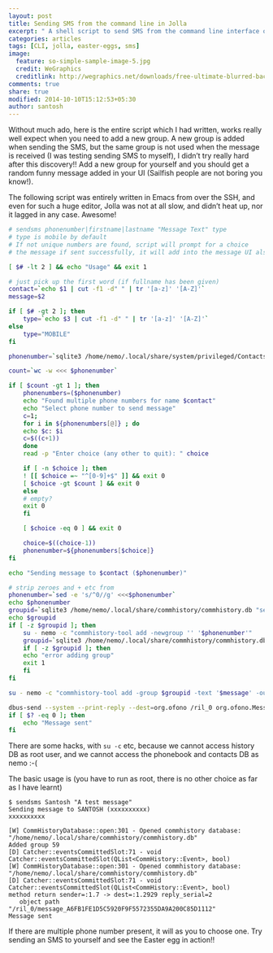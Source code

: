```yaml
---
layout: post
title: Sending SMS from the command line in Jolla
excerpt: " A shell script to send SMS from the command line interface of sailfish.. and also see the Easter egg inside sailfish"
categories: articles
tags: [CLI, jolla, easter-eggs, sms]
image:
  feature: so-simple-sample-image-5.jpg
  credit: WeGraphics
  creditlink: http://wegraphics.net/downloads/free-ultimate-blurred-background-pack/
comments: true
share: true
modified: 2014-10-10T15:12:53+05:30
author: santosh
---
```


Without much ado, here is the entire script which I had written, works really
well expect when you need to add a new group. A new group is added when sending
the SMS, but the same group is not used when the message is received (I was
testing sending SMS to myself), I didn’t try really hard after this discovery!!
Add a new group for yourself and you should get a random funny message added in
your UI (Sailfish people are not boring you know!).

The following script was entirely written in Emacs from over the SSH, and even
for such a huge editor, Jolla was not at all slow, and didn’t heat up, nor it
lagged in any case. Awesome!

```bash
# sendsms phonenumber|firstname|lastname "Message Text" type
# type is mobile by default
# If not unique numbers are found, script will prompt for a choice
# the message if sent successfully, it will add into the message UI also

[ $# -lt 2 ] && echo "Usage" && exit 1

# just pick up the first word (if fullname has been given)
contact=`echo $1 | cut -f1 -d" " | tr '[a-z]' '[A-Z]'`
message=$2

if [ $# -gt 2 ]; then
    type=`echo $3 | cut -f1 -d" " | tr '[a-z]' '[A-Z]'`
else
    type="MOBILE"
fi

phonenumber=`sqlite3 /home/nemo/.local/share/system/privileged/Contacts/qtcontacts-sqlite/contacts.db "select phoneNumber from phonenumbers where contactId in (select ContactId from contacts where upper(firstname)='$contact' or upper(lastname)='$contact') and upper(subTypes)='$type' group by phoneNumber"`

count=`wc -w <<< $phonenumber`

if [ $count -gt 1 ]; then
    phonenumbers=($phonenumber)
    echo "Found multiple phone numbers for name $contact"
    echo "Select phone number to send message"
    c=1;
    for i in ${phonenumbers[@]} ; do
    echo $c: $i
    c=$((c+1))
    done
    read -p "Enter choice (any other to quit): " choice

    if [ -n $choice ]; then
    ! [[ $choice =~ "^[0-9]+$" ]] && exit 0
    [ $choice -gt $count ] && exit 0
    else
    # empty?
    exit 0
    fi

    [ $choice -eq 0 ] && exit 0

    choice=$((choice-1))
    phonenumber=${phonenumbers[$choice]}
fi

echo "Sending message to $contact ($phonenumber)"

# strip zeroes and + etc from
phonenumber=`sed -e 's/^0//g' <<<$phonenumber`
echo $phonenumber
groupid=`sqlite3 /home/nemo/.local/share/commhistory/commhistory.db "select max(groupId) from Events where groupId in (select id from Groups where remoteUids like '%$phonenumber')"`
echo $groupid
if [ -z $groupid ]; then
    su - nemo -c "commhistory-tool add -newgroup '' '$phonenumber'"
    groupid=`sqlite3 /home/nemo/.local/share/commhistory/commhistory.db "select max(groupId) from Events where groupId in (select id from Groups where remoteUids like '%$phonenumber')"`
    if [ -z $groupid ]; then
    echo "error adding group"
    exit 1
    fi
fi

su - nemo -c "commhistory-tool add -group $groupid -text '$message' -out -sms '' '$phonenumber'"

dbus-send --system --print-reply --dest=org.ofono /ril_0 org.ofono.MessageManager.SendMessage string:"$phonenumber" string:"$message"
if [ $? -eq 0 ]; then
    echo "Message sent"
fi
```

There are some hacks, with `su -c` etc, because we cannot access history DB as
root user, and we cannot access the phonebook and contacts DB as nemo :-(

The basic usage is (you have to run as root, there is no other choice as far as
I have learnt)

```console
$ sendsms Santosh "A test message"
Sending message to SANTOSH (xxxxxxxxxx)
xxxxxxxxxx

[W] CommHistoryDatabase::open:301 - Opened commhistory database: "/home/nemo/.local/share/commhistory/commhistory.db"
Added group 59
[D] Catcher::eventsCommittedSlot:71 - void Catcher::eventsCommittedSlot(QList<CommHistory::Event>, bool)
[W] CommHistoryDatabase::open:301 - Opened commhistory database: "/home/nemo/.local/share/commhistory/commhistory.db"
[D] Catcher::eventsCommittedSlot:71 - void Catcher::eventsCommittedSlot(QList<CommHistory::Event>, bool)
method return sender=:1.7 -> dest=:1.2929 reply_serial=2
   object path "/ril_0/message_A6FB1FE1D5C5920F9F5572355DA9A200C85D1112"
Message sent
```

If there are multiple phone number present, it will as you to choose one. Try
sending an SMS to yourself and see the Easter egg in action!!
